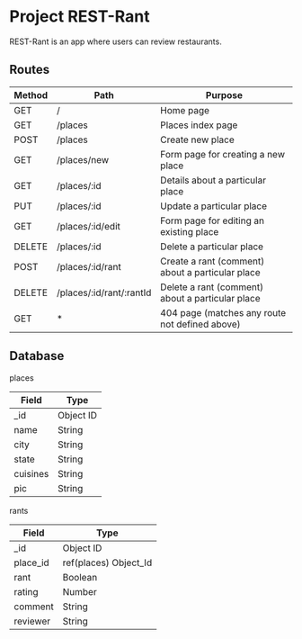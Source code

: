 # Project REST-Rant

REST-Rant is an app where users can review restaurants.

## Routes

| Method | Path                     | Purpose                                                       |
|--------|--------------------------|---------------------------------------------------------------|
| GET    | /                        | Home page                                                     |
| GET    | /places                  | Places index page                                             |
| POST   | /places                  | Create new place                                              |
| GET    | /places/new              | Form page for creating a new place                            |
| GET    | /places/:id              | Details about a particular place                              |
| PUT    | /places/:id              | Update a particular place                                     |
| GET    | /places/:id/edit         | Form page for editing an existing place                       |
| DELETE | /places/:id              | Delete a particular place                                     |
| POST   | /places/:id/rant         | Create a rant (comment) about a particular place              |
| DELETE | /places/:id/rant/:rantId | Delete a rant (comment) about a particular place              |
| GET    | *                        | 404 page (matches any route not defined above)                |

## Database

places

| Field    | Type      |
|----------|-----------|
| _id      | Object ID |
| name     | String    |
| city     | String    |
| state    | String    |
| cuisines | String    |
| pic      | String    |

rants

| Field    | Type                  |
|----------|-----------------------|
| _id      | Object ID             |
| place_id | ref(places) Object_Id |
| rant     | Boolean               |
| rating   | Number                |
| comment  | String                |
| reviewer | String                |